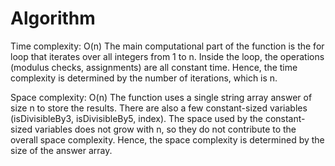 # Algorithm

Time complexity: O(n)
The main computational part of the function is the for loop that iterates over all integers from 1 to n. Inside the loop, the operations (modulus checks, assignments) are all constant time. Hence, the time complexity is determined by the number of iterations, which is n.

Space complexity: O(n)
The function uses a single string array answer of size n to store the results. There are also a few constant-sized variables (isDivisibleBy3, isDivisibleBy5, index). The space used by the constant-sized variables does not grow with n, so they do not contribute to the overall space complexity. Hence, the space complexity is determined by the size of the answer array.
